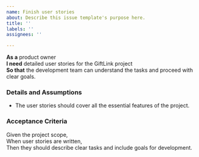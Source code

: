 ```yaml
---
name: Finish user stories
about: Describe this issue template's purpose here.
title: ''
labels: ''
assignees: ''

---
```


**As a** product owner  
**I need** detailed user stories for the GiftLink project  
**So that** the development team can understand the tasks and proceed with clear goals.

### Details and Assumptions
* The user stories should cover all the essential features of the project.

### Acceptance Criteria
Given the project scope,  
When user stories are written,  
Then they should describe clear tasks and include goals for development.
